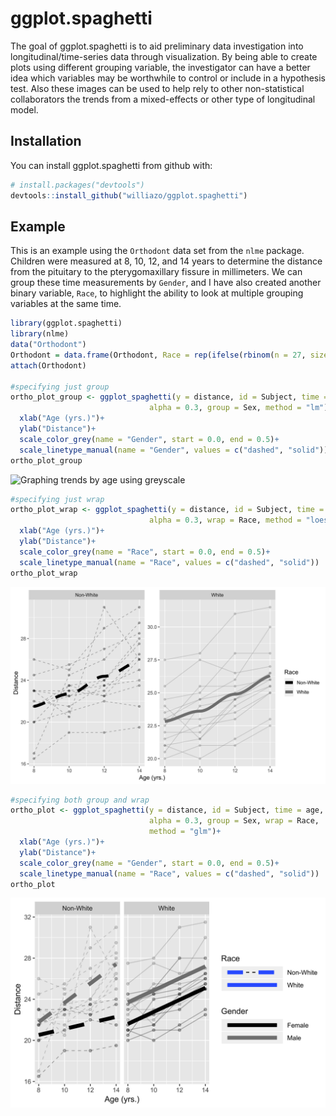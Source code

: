 # ggplot.spaghetti

The goal of ggplot.spaghetti is to aid preliminary data investigation into longitudinal/time-series data through visualization. By being able to create plots using different grouping variable, the investigator can have a better idea which variables may be worthwhile to control or include in a hypothesis test. Also these images can be used to help rely to other non-statistical collaborators the trends from a mixed-effects or other type of longitudinal model.

## Installation

You can install ggplot.spaghetti from github with:


``` r
# install.packages("devtools")
devtools::install_github("williazo/ggplot.spaghetti")
```

## Example

This is an example using the `Orthodont` data set from the `nlme` package. Children were measured at 8, 10, 12, and 14 years to determine the distance from the pituitary to the pterygomaxillary fissure in millimeters. We can group these time measurements by `Gender`, and I have also created another binary variable, `Race`, to highlight the ability to look at multiple grouping variables at the same time.

``` r
library(ggplot.spaghetti)
library(nlme)
data("Orthodont")
Orthodont = data.frame(Orthodont, Race = rep(ifelse(rbinom(n = 27, size = 1, prob = 0.5)==0, "White", "Non-White"), each = 4))
attach(Orthodont)

#specifying just group
ortho_plot_group <- ggplot_spaghetti(y = distance, id = Subject, time = age,
                               alpha = 0.3, group = Sex, method = "lm")+
  xlab("Age (yrs.)")+
  ylab("Distance")+
  scale_color_grey(name = "Gender", start = 0.0, end = 0.5)+
  scale_linetype_manual(name = "Gender", values = c("dashed", "solid"))
ortho_plot_group
```
![Graphing trends by age using greyscale](https://github.com/williazo/ggplot.spaghetti/blob/master/Images/https://github.com/williazo/ggplot.spaghetti/blob/master/Images/ortho_plot_group.jpg)

``` r
#specifying just wrap
ortho_plot_wrap <- ggplot_spaghetti(y = distance, id = Subject, time = age,
                               alpha = 0.3, wrap = Race, method = "loess")+
  xlab("Age (yrs.)")+
  ylab("Distance")+
  scale_color_grey(name = "Race", start = 0.0, end = 0.5)+
  scale_linetype_manual(name = "Race", values = c("dashed", "solid"))
ortho_plot_wrap
```
![Graphing trends by race using LOESS smoth](https://github.com/williazo/ggplot.spaghetti/blob/master/Images/ortho_plot_wrap.jpg)

``` r
#specifying both group and wrap
ortho_plot <- ggplot_spaghetti(y = distance, id = Subject, time = age,
                               alpha = 0.3, group = Sex, wrap = Race,
                               method = "glm")+
  xlab("Age (yrs.)")+
  ylab("Distance")+
  scale_color_grey(name = "Gender", start = 0.0, end = 0.5)+
  scale_linetype_manual(name = "Race", values = c("dashed", "solid"))
ortho_plot
```
![Graphing trends by age and race](https://github.com/williazo/ggplot.spaghetti/blob/master/Images/ortho_plot.jpg)
